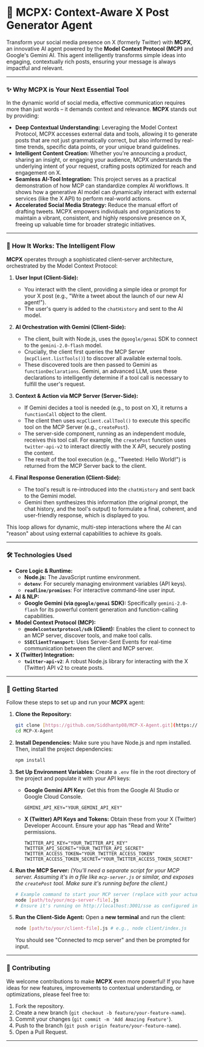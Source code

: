 # 🚀 **MCPX: Context-Aware X Post Generator Agent**

Transform your social media presence on X (formerly Twitter) with **MCPX**, an innovative AI agent powered by the **Model Context Protocol (MCP)** and Google's Gemini AI. This agent intelligently transforms simple ideas into engaging, contextually rich posts, ensuring your message is always impactful and relevant.

---

### ✨ **Why MCPX is Your Next Essential Tool**

In the dynamic world of social media, effective communication requires more than just words – it demands context and relevance. **MCPX** stands out by providing:

* **Deep Contextual Understanding:** Leveraging the Model Context Protocol, MCPX accesses external data and tools, allowing it to generate posts that are not just grammatically correct, but also informed by real-time trends, specific data points, or your unique brand guidelines.
* **Intelligent Content Creation:** Whether you're announcing a product, sharing an insight, or engaging your audience, MCPX understands the underlying intent of your request, crafting posts optimized for reach and engagement on X.
* **Seamless AI-Tool Integration:** This project serves as a practical demonstration of how MCP can standardize complex AI workflows. It shows how a generative AI model can dynamically interact with external services (like the X API) to perform real-world actions.
* **Accelerated Social Media Strategy:** Reduce the manual effort of drafting tweets. MCPX empowers individuals and organizations to maintain a vibrant, consistent, and highly responsive presence on X, freeing up valuable time for broader strategic initiatives.

---

### 🧠 **How It Works: The Intelligent Flow**

**MCPX** operates through a sophisticated client-server architecture, orchestrated by the Model Context Protocol:

1.  **User Input (Client-Side):**
    * You interact with the client, providing a simple idea or prompt for your X post (e.g., "Write a tweet about the launch of our new AI agent!").
    * The user's query is added to the `chatHistory` and sent to the AI model.

2.  **AI Orchestration with Gemini (Client-Side):**
    * The client, built with Node.js, uses the `@google/genai` SDK to connect to the `gemini-2.0-flash` model.
    * Crucially, the client first queries the MCP Server (`mcpClient.listTools()`) to discover all available external tools.
    * These discovered tools are then passed to Gemini as `functionDeclarations`. Gemini, an advanced LLM, uses these declarations to intelligently determine if a tool call is necessary to fulfill the user's request.

3.  **Context & Action via MCP Server (Server-Side):**
    * If Gemini decides a tool is needed (e.g., to post on X), it returns a `functionCall` object to the client.
    * The client then uses `mcpClient.callTool()` to execute this specific tool on the MCP Server (e.g., `createPost`).
    * The server-side component, running as an independent module, receives this tool call. For example, the `createPost` function uses `twitter-api-v2` to interact directly with the X API, securely posting the content.
    * The result of the tool execution (e.g., "Tweeted: Hello World!") is returned from the MCP Server back to the client.

4.  **Final Response Generation (Client-Side):**
    * The tool's result is re-introduced into the `chatHistory` and sent back to the Gemini model.
    * Gemini then synthesizes this information (the original prompt, the chat history, and the tool's output) to formulate a final, coherent, and user-friendly response, which is displayed to you.

This loop allows for dynamic, multi-step interactions where the AI can "reason" about using external capabilities to achieve its goals.

---

### 🛠️ **Technologies Used**

* **Core Logic & Runtime:**
    * **Node.js:** The JavaScript runtime environment.
    * **`dotenv`**: For securely managing environment variables (API keys).
    * **`readline/promises`**: For interactive command-line user input.
* **AI & NLP:**
    * **Google Gemini (via `@google/genai` SDK):** Specifically `gemini-2.0-flash` for its powerful content generation and function-calling capabilities.
* **Model Context Protocol (MCP):**
    * **`@modelcontextprotocol/sdk` (Client):** Enables the client to connect to an MCP server, discover tools, and make tool calls.
    * **`SSEClientTransport`**: Uses Server-Sent Events for real-time communication between the client and MCP server.
* **X (Twitter) Integration:**
    * **`twitter-api-v2`**: A robust Node.js library for interacting with the X (Twitter) API v2 to create posts.

---

### 🚀 **Getting Started**

Follow these steps to set up and run your **MCPX** agent:

1.  **Clone the Repository:**
    ```bash
    git clone [https://github.com/Siddhantp08/MCP-X-Agent.git](https://github.com/Siddhantp08/MCP-X-Agent.git)
    cd MCP-X-Agent
    ```

2.  **Install Dependencies:**
    Make sure you have Node.js and npm installed. Then, install the project dependencies:
    ```bash
    npm install
    ```

3.  **Set Up Environment Variables:**
    Create a `.env` file in the root directory of the project and populate it with your API keys:
    * **Google Gemini API Key:**
        Get this from the Google AI Studio or Google Cloud Console.
        ```dotenv
        GEMINI_API_KEY="YOUR_GEMINI_API_KEY"
        ```
    * **X (Twitter) API Keys and Tokens:**
        Obtain these from your X (Twitter) Developer Account. Ensure your app has "Read and Write" permissions.
        ```dotenv
        TWITTER_API_KEY="YOUR_TWITTER_API_KEY"
        TWITTER_API_SECRET="YOUR_TWITTER_API_SECRET"
        TWITTER_ACCESS_TOKEN="YOUR_TWITTER_ACCESS_TOKEN"
        TWITTER_ACCESS_TOKEN_SECRET="YOUR_TWITTER_ACCESS_TOKEN_SECRET"
        ```

4.  **Run the MCP Server:**
    *(You'll need a separate script for your MCP server. Assuming it's in a file like `mcp-server.js` or similar, and exposes the `createPost` tool. Make sure it's running before the client.)*
    ```bash
    # Example command to start your MCP server (replace with your actual server file)
    node [path/to/your/mcp-server-file].js
    # Ensure it's running on http://localhost:3001/sse as configured in the client
    ```

5.  **Run the Client-Side Agent:**
    Open a **new terminal** and run the client:
    ```bash
    node [path/to/your/client-file].js # e.g., node client/index.js
    ```
    You should see "Connected to mcp server" and then be prompted for input.


---

### 🙌 **Contributing**

We welcome contributions to make **MCPX** even more powerful! If you have ideas for new features, improvements to contextual understanding, or optimizations, please feel free to:

1.  Fork the repository.
2.  Create a new branch (`git checkout -b feature/your-feature-name`).
3.  Commit your changes (`git commit -m 'Add Amazing Feature'`).
4.  Push to the branch (`git push origin feature/your-feature-name`).
5.  Open a Pull Request.

---
